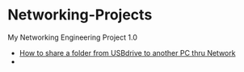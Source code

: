 # Networking-Projects
My Networking Engineering Project 1.0

- [How to share a folder from USBdrive to another PC thru Network](https://github.com/CryptaRoma16/Networking-Projects/blob/main/USB%20drive%20sharedfolder.md)
- 
